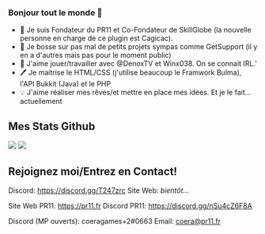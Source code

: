 ### Bonjour tout le monde 👋

- 💼 Je suis Fondateur du PR11 et Co-Fondateur de SkillGlobe (la nouvelle personne en charge de ce plugin est Cagicac).
- 🌱 Je bosse sur pas mal de petits projets sympas comme GetSupport (il y en a d'autres mais pas pour le moment public)
- 🤝 J'aime jouer/travailler avec @DenoxTV et Winx038. On se connait IRL.'
- 🖊 Je maitrise le HTML/CSS (j'utilise beaucoup le Framwork Bulma), l'API Bukkit (Java) et le PHP
- 💡 J'aime réaliser mes rêves/et mettre en place mes idées. Et je le fait... actuellement

## Mes Stats Github
<img src="https://github-readme-stats.vercel.app/api?username=coeragames&theme=tokyonight&show_icons=true">
<img src="https://github-readme-stats.vercel.app/api/top-langs/?username=coeragames&layout=compact&theme=tokyonight">
 
## Rejoignez moi/Entrez en Contact!

Discord: https://discord.gg/T247zrc
Site Web: <i>bientôt...</i>

Site Web PR11: https://pr11.fr
Discord PR11: https://discord.gg/nSu4cZ6F8A

Discord (MP ouverts): coeragames+2#0663
Email: coera@pr11.fr
